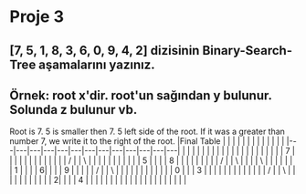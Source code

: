 # Proje 3
## [7, 5, 1, 8, 3, 6, 0, 9, 4, 2] dizisinin Binary-Search-Tree aşamalarını yazınız.  
## Örnek: root x'dir. root'un sağından y bulunur. Solunda z bulunur vb.


Root is 7. 5 is smaller then 7. 5 left side of the root. If it was a greater than number 7, we write it to the right of the root. 
|Final Table  |   |   |   |   |   |   |   |   |   |   |   |  |
|---|---|---|---|---|---|---|---|---|---|---|---|---|
|   |   |   |   |   |   |   |   |   |   |   |   |   |
|   |   |   |   |   |   | 7  |   |   |   |   |   |   |
|   |   |   |   |   |  / |   | \  |   |   |   |   |   |
|   |   |   |   |  5 |   |   |   |  8 |   |   |   |   |
|   |   |   |  / |   |  \ |   |   |   |  \ |   |   |   |
|   |   |  1 |   |   |   |   6|   |   |   |  9 |   |   |
|   | / |   | \  |   |   |   |   |   |   |   |   |   |
|   | 0  |   |   | 3  |   |   |   |   |   |   |   |   |
|   |   |   |  / |   | \  |   |   |   |   |   |   |   |
|   |   |  2|   |   |   | 4  |   |   |   |   |   |   |
|   |   |   |   |   |   |   |   |   |   |   |   |   |

